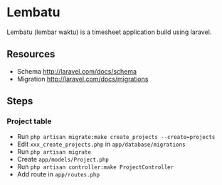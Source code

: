 # Lembatu

Lembatu (lembar waktu) is a timesheet application build using laravel.

## Resources

- Schema http://laravel.com/docs/schema
- Migration http://laravel.com/docs/migrations

## Steps

### Project table

- Run `php artisan migrate:make create_projects --create=projects`
- Edit `xxx_create_projects.php` in `app/database/migrations`
- Run `php artisan migrate`
- Create `app/models/Project.php`
- Run `php artisan controller:make ProjectController`
- Add route in `app/routes.php`
